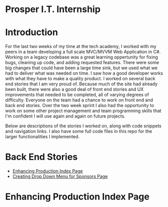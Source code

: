 # Prosper I.T. Internship

<h1> Introduction </h1>
  
  <p>For the last two weeks of my time at the tech academy, I worked with my peers in a team developing a full scale MVC/MVVM Web Application in C#. Working on a legacy codebase was a great learning oppertunity for fixing bugs, cleaning up code, and adding requested features. There were some big changes that could have been a large time sink, but we used what we had to deliver what was needed on time. I saw how a good developer works with what they have to make a quality product. I worked on several back end stories that I am very proud of. Because much of the site had already been built, there were also a good deal of front end stories and UX improvements that needed to be completed, all of varying degrees of difficulty. Everyone on the team had a chance to work on front end and back end stories. Over the two week sprint I also had the opportunity to work on some other project management and team programming skills that I'm confident I will use again and again on future projects.

Below are descriptions of the stories I worked on, along with code snippets and navigation links. I also have some full code files in this repo for the larger functionalities I implemented.</p>

<h1> Back End Stories</h1>
<ul>
  <li><a href=#epip>Enhancing Production Index Page</a></li>
  <li><a href=#>Creating Drop Down Menu for Sponsors Page</a></li>
</ul>


<h1 href=#epip>Enhancing Production Index Page</h1>
